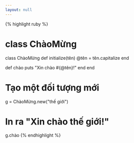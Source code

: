 ```yaml
---
layout: null
---
```


{% highlight ruby %}
# class ChàoMừng
class ChàoMừng
  def initialize(tên)
    @tên = tên.capitalize
  end

  def chào
    puts "Xin chào #{@tên}!"
  end
end

# Tạo một đối tượng mới
g = ChàoMừng.new("thế giới")

# In ra "Xin chào thế giới!"
g.chào
{% endhighlight %}

